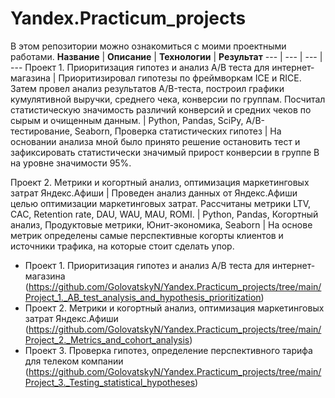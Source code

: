 # Yandex.Practicum_projects
В этом репозитории можно ознакомиться с моими проектными работами.
**Название** | **Описание** | **Технологии** | **Результат** 
--- | --- | --- | --- 
Проект 1. Приоритизация гипотез и анализ A/B теста для интернет-магазина | Приоритизировал гипотезы по фреймворкам ICE и RICE. Затем провел анализ результатов A/B-теста, построил графики кумулятивной выручки, среднего чека, конверсии по группам. Посчитал статистическую значимость различий конверсий и средних чеков по сырым и очищенным данным. | Python, Pandas, SciPy, A/B-тестирование, Seaborn, Проверка статистических гипотез | На основании анализа мной было принято решение остановить тест и зафиксировать статистически значимый прирост конверсии в группе B на уровне значимости 95%. 

Проект 2. Метрики и когортный анализ, оптимизация маркетинговых затрат Яндекс.Афиши | Проведен анализ данных от Яндекс.Афиши целью оптимизации маркетинговых затрат. Рассчитаны метрики LTV, CAC, Retention rate, DAU, WAU, MAU, ROMI. | Python, Pandas, Когортный анализ, Продуктовые метрики, Юнит-экономика, Seaborn | На основе метрик определены самые перспективные когорты клиентов и источники трафика, на которые стоит сделать упор.



- Проект 1. Приоритизация гипотез и анализ A/B теста для интернет-магазина (https://github.com/GolovatskyN/Yandex.Practicum_projects/tree/main/Project_1._AB_test_analysis_and_hypothesis_prioritization)
- Проект 2. Метрики и когортный анализ, оптимизация маркетинговых затрат Яндекс.Афиши (https://github.com/GolovatskyN/Yandex.Practicum_projects/tree/main/Project_2._Metrics_and_cohort_analysis)
- Проект 3. Проверка гипотез, определение перспективного тарифа для телеком компании (https://github.com/GolovatskyN/Yandex.Practicum_projects/tree/main/Project_3._Testing_statistical_hypotheses) 
